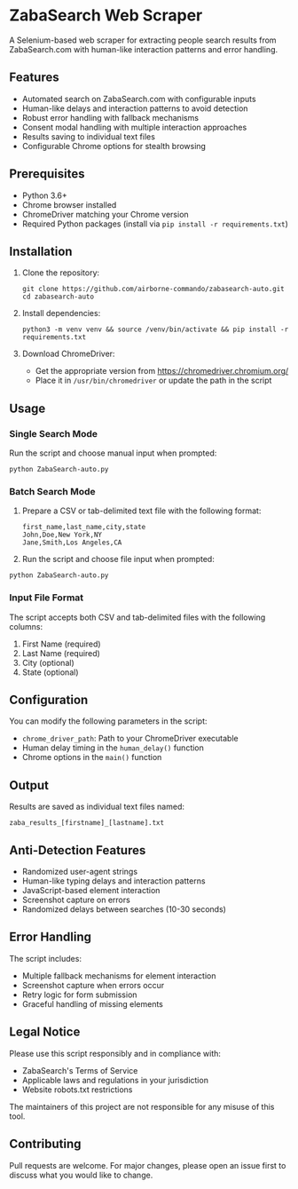 # ZabaSearch Web Scraper

A Selenium-based web scraper for extracting people search results from ZabaSearch.com with human-like interaction patterns and error handling.

## Features

- Automated search on ZabaSearch.com with configurable inputs
- Human-like delays and interaction patterns to avoid detection
- Robust error handling with fallback mechanisms
- Consent modal handling with multiple interaction approaches
- Results saving to individual text files
- Configurable Chrome options for stealth browsing

## Prerequisites

- Python 3.6+
- Chrome browser installed
- ChromeDriver matching your Chrome version
- Required Python packages (install via `pip install -r requirements.txt`)

## Installation

1. Clone the repository:
   ```
   git clone https://github.com/airborne-commando/zabasearch-auto.git
   cd zabasearch-auto
   ```

2. Install dependencies:

   ```
   python3 -m venv venv && source /venv/bin/activate && pip install -r requirements.txt
   ```

3. Download ChromeDriver:
   - Get the appropriate version from https://chromedriver.chromium.org/
   - Place it in `/usr/bin/chromedriver` or update the path in the script

## Usage

### Single Search Mode
Run the script and choose manual input when prompted:
```
python ZabaSearch-auto.py
```

### Batch Search Mode
1. Prepare a CSV or tab-delimited text file with the following format:
   ```
   first_name,last_name,city,state
   John,Doe,New York,NY
   Jane,Smith,Los Angeles,CA
   ```

2. Run the script and choose file input when prompted:
``` 
python ZabaSearch-auto.py
```

### Input File Format
The script accepts both CSV and tab-delimited files with the following columns:
1. First Name (required)
2. Last Name (required)
3. City (optional)
4. State (optional)

## Configuration

You can modify the following parameters in the script:
- `chrome_driver_path`: Path to your ChromeDriver executable
- Human delay timing in the `human_delay()` function
- Chrome options in the `main()` function

## Output

Results are saved as individual text files named:
```
zaba_results_[firstname]_[lastname].txt
```

## Anti-Detection Features

- Randomized user-agent strings
- Human-like typing delays and interaction patterns
- JavaScript-based element interaction
- Screenshot capture on errors
- Randomized delays between searches (10-30 seconds)

## Error Handling

The script includes:
- Multiple fallback mechanisms for element interaction
- Screenshot capture when errors occur
- Retry logic for form submission
- Graceful handling of missing elements

## Legal Notice

Please use this script responsibly and in compliance with:
- ZabaSearch's Terms of Service
- Applicable laws and regulations in your jurisdiction
- Website robots.txt restrictions

The maintainers of this project are not responsible for any misuse of this tool.

## Contributing

Pull requests are welcome. For major changes, please open an issue first to discuss what you would like to change.

